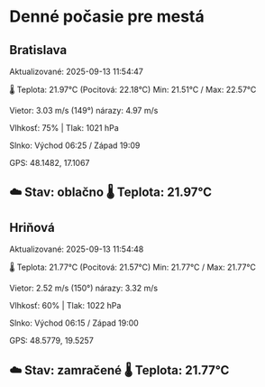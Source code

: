 ﻿# Denné počasie pre mestá

## Bratislava
Aktualizované: 2025-09-13 11:54:47

🌡️ Teplota: 21.97°C 
(Pocitová: 22.18°C)
Min: 21.51°C / Max: 22.57°C

Vietor: 3.03 m/s    (149°) 
nárazy: 4.97 m/s

Vlhkosť: 75% | Tlak: 1021 hPa

Slnko: Východ 06:25 / Západ 19:09

GPS: 48.1482, 17.1067

☁️ Stav: oblačno        🌡️ Teplota: 21.97°C
---

## Hriňová
Aktualizované: 2025-09-13 11:54:48

🌡️ Teplota: 21.77°C 
(Pocitová: 21.57°C)
Min: 21.77°C / Max: 21.77°C

Vietor: 2.52 m/s (150°)
nárazy: 3.32 m/s

Vlhkosť: 60% | Tlak: 1022 hPa

Slnko: Východ 06:15 / Západ 19:00

GPS: 48.5779, 19.5257

☁️ Stav: zamračené        🌡️ Teplota: 21.77°C
---
